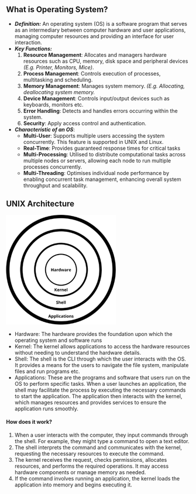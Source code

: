 
## What is Operating System?

- ***Definition:*** An operating system (OS) is a software program that serves as an intermediary between computer hardware and user applications, managing computer resources and providing an interface for user interaction.
- ***Key Functions:***
	1. **Resource Management**: Allocates and managers hardware resources such as CPU, memory, disk space and peripheral devices *(E.g. Printer, Monitors, Mice)*.
	2. **Process Management**: Controls execution of processes, multitasking and scheduling.
	3. **Memory Management**: Manages system memory. *(E.g. Allocating, deallocating system memory.*
	4. **Device Management**:  Controls input/output devices such as keyboards, monitors etc.
	5. **Error Handling**: Detects and handles errors occurring within the system.
	6. **Security**: Apply access control and authentication.
- ***Characteristic of an OS***:
	- **Multi-User**: Supports multiple users accessing the system concurrently. This feature is supported in UNIX and Linux.
	- **Real-Time**: Provides guaranteed response times for critical tasks
	- **Multi-Processing**: Utilised to distribute computational tasks across multiple nodes or servers, allowing each node to run multiple processes concurrently.
	- **Multi-Threading**: Optimises individual node performance by enabling concurrent task management, enhancing overall system throughput and scalability.

## UNIX Architecture

<img src="./images/UNIX Architecture.png" width="300" height="300"/>

* Hardware: The hardware provides the foundation upon which the operating system and software runs
* Kernel: The kernel allows applications to access the hardware resources without needing to understand the hardware details.
* Shell: The shell is the CLI through which the user interacts with the OS. It provides a means for the users to navigate the file system, manipulate files and run programs etc.
* Applications: These are the programs and software that users run on the OS to perform specific tasks. When a user launches an application, the shell may facilitate the process by executing the necessary commands to start the application. The application then interacts with the kernel, which manages resources and provides services to ensure the application runs smoothly.

#### How does it work?

1. When a user interacts with the computer, they input commands through the shell. For example, they might type a command to open a text editor.
2. The shell interprets the command and communicates with the kernel, requesting the necessary resources to execute the command.
3. The kernel receives the request, checks permissions, allocates resources, and performs the required operations. It may access hardware components or manage memory as needed.
4. If the command involves running an application, the kernel loads the application into memory and begins executing it.